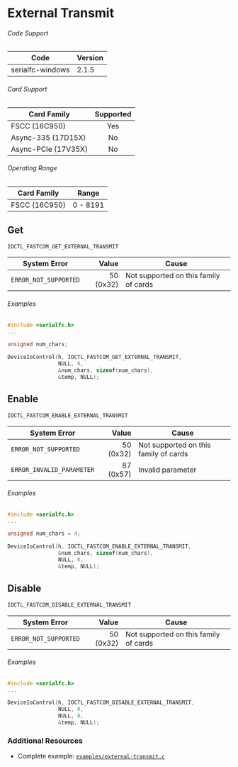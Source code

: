 # External Transmit

###### Code Support
| Code | Version |
| ---- | ------- |
| serialfc-windows | 2.1.5 |

###### Card Support
| Card Family | Supported |
| ----------- |:-----:|
| FSCC (16C950) | Yes |
| Async-335 (17D15X) | No |
| Async-PCIe (17V35X) | No |

###### Operating Range
| Card Family | Range |
| ----------- | ----- |
| FSCC (16C950) | 0 - 8191 |


## Get
```c
IOCTL_FASTCOM_GET_EXTERNAL_TRANSMIT
```

| System Error | Value | Cause |
| ------------ | -----:| ----- |
| `ERROR_NOT_SUPPORTED` | 50 (0x32) | Not supported on this family of cards |

###### Examples
```c
#include <serialfc.h>
...

unsigned num_chars;

DeviceIoControl(h, IOCTL_FASTCOM_GET_EXTERNAL_TRANSMIT,
                NULL, 0,
                &num_chars, sizeof(num_chars),
                &temp, NULL);
```


## Enable
```c
IOCTL_FASTCOM_ENABLE_EXTERNAL_TRANSMIT
```

| System Error | Value | Cause |
| ------------ | -----:| ----- |
| `ERROR_NOT_SUPPORTED` | 50 (0x32) | Not supported on this family of cards |
| `ERROR_INVALID_PARAMETER` | 87 (0x57) | Invalid parameter |

###### Examples
```c
#include <serialfc.h>
...

unsigned num_chars = 4;

DeviceIoControl(h, IOCTL_FASTCOM_ENABLE_EXTERNAL_TRANSMIT,
                &num_chars, sizeof(num_chars),
                NULL, 0,
                &temp, NULL);
```


## Disable
```c
IOCTL_FASTCOM_DISABLE_EXTERNAL_TRANSMIT
```

| System Error | Value | Cause |
| ------------ | -----:| ----- |
| `ERROR_NOT_SUPPORTED` | 50 (0x32) | Not supported on this family of cards |

###### Examples
```c
#include <serialfc.h>
...

DeviceIoControl(h, IOCTL_FASTCOM_DISABLE_EXTERNAL_TRANSMIT,
                NULL, 0,
                NULL, 0,
                &temp, NULL);
```


### Additional Resources
- Complete example: [`examples/external-transmit.c`](../examples/external-transmit.c)
